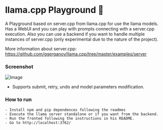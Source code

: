 # llama.cpp Playground 🦙

A Playground based on server.cpp from llama.cpp for use the llama models. Has a WebUI and you can play with prompts connecting with a server.cpp execution.
Also you can use a backend if you want to handle multiple instances of server.cpp (only experimental due to the nature of the project).

More information about server.cpp: https://github.com/ggerganov/llama.cpp/tree/master/examples/server

### Screenshot
 ![Image](https://i.ibb.co/QXB89gK/screenshot.png)
* Supports submit, retry, undo and model parameters modification.

### How to run
```
- Install npm and pip dependences following the readmes
- Execute the llama server standalone or if you want from the backend.
- Run the fronted following the instructions in his README.
- Go to http://localhost:3762/
```